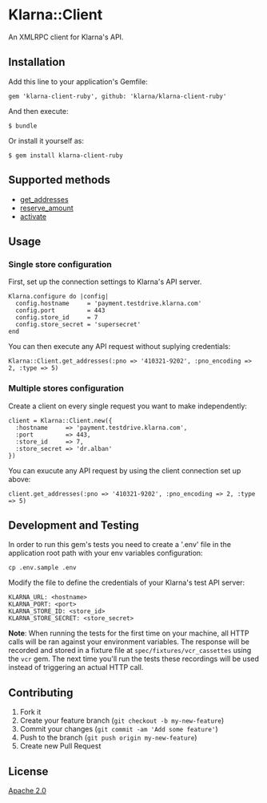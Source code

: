 # Klarna::Client

An XMLRPC client for Klarna's API.

## Installation

Add this line to your application's Gemfile:

    gem 'klarna-client-ruby', github: 'klarna/klarna-client-ruby'

And then execute:

    $ bundle

Or install it yourself as:

    $ gem install klarna-client-ruby

## Supported methods

  * [get_addresses](https://integration.klarna.com/en/api/advanced-integration/functions/getaddresses)
  * [reserve_amount](https://integration.klarna.com/en/api/advanced-integration/functions/reserveamount/)
  * [activate](https://integration.klarna.com/en/api/advanced-integration/functions/activate)

## Usage

### Single store configuration

First, set up the connection settings to Klarna's API server.

    Klarna.configure do |config|
      config.hostname     = 'payment.testdrive.klarna.com'
      config.port         = 443
      config.store_id     = 7
      config.store_secret = 'supersecret'
    end

You can then execute any API request without suplying credentials:

    Klarna::Client.get_addresses(:pno => '410321-9202', :pno_encoding => 2, :type => 5)


### Multiple stores configuration

Create a client on every single request you want to make independently:

    client = Klarna::Client.new({
      :hostname     => 'payment.testdrive.klarna.com',
      :port         => 443,
      :store_id     => 7,
      :store_secret => 'dr.alban'
    })

You can exucute any API request by using the client connection set up above:

    client.get_addresses(:pno => '410321-9202', :pno_encoding => 2, :type => 5)

## Development and Testing

In order to run this gem's tests you need to create a '.env' file in the application root path with your env variables configuration:

    cp .env.sample .env

Modify the file to define the credentials of your Klarna's test API server:

    KLARNA_URL: <hostname>
    KLARNA_PORT: <port>
    KLARNA_STORE_ID: <store_id>
    KLARNA_STORE_SECRET: <store_secret>

**Note**: When running the tests for the first time on your machine, all HTTP calls will be ran against your environment variables. The response will be recorded and stored in a fixture file at `spec/fixtures/vcr_cassettes` using the `vcr` gem. The next time you'll run the tests these recordings will be used instead of triggering an actual HTTP call.

## Contributing

  1. Fork it
  2. Create your feature branch (`git checkout -b my-new-feature`)
  3. Commit your changes (`git commit -am 'Add some feature'`)
  4. Push to the branch (`git push origin my-new-feature`)
  5. Create new Pull Request

## License

[Apache 2.0](LICENSE)
